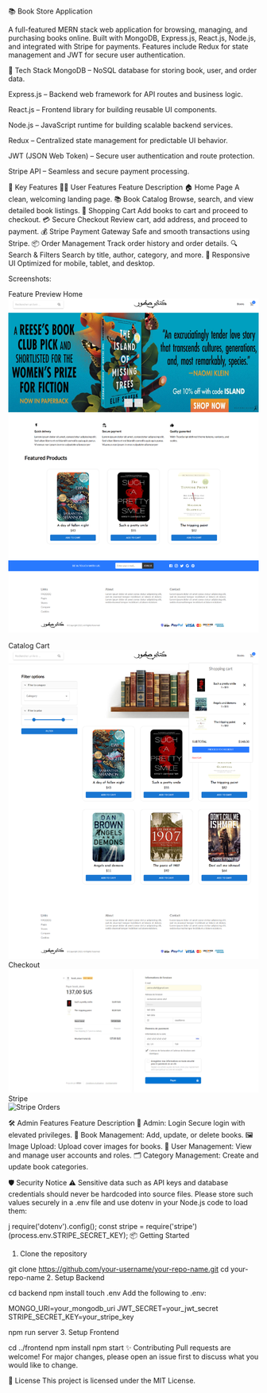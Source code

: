 📚 Book Store Application

A full-featured MERN stack web application for browsing, managing, and purchasing books online. Built with MongoDB, Express.js, React.js, Node.js, and integrated with Stripe for payments. Features include Redux for state management and JWT for secure user authentication.

🚀 Tech Stack
MongoDB – NoSQL database for storing book, user, and order data.

Express.js – Backend web framework for API routes and business logic.

React.js – Frontend library for building reusable UI components.

Node.js – JavaScript runtime for building scalable backend services.

Redux – Centralized state management for predictable UI behavior.

JWT (JSON Web Token) – Secure user authentication and route protection.

Stripe API – Seamless and secure payment processing.

🎯 Key Features
🧑‍💻 User Features
Feature	Description
🏠 Home Page	A clean, welcoming landing page.
📚 Book Catalog	Browse, search, and view detailed book listings.
🛒 Shopping Cart	Add books to cart and proceed to checkout.
💳 Secure Checkout	Review cart, add address, and proceed to payment.
💰 Stripe Payment Gateway	Safe and smooth transactions using Stripe.
📦 Order Management	Track order history and order details.
🔍 Search & Filters	Search by title, author, category, and more.
📱 Responsive UI	Optimized for mobile, tablet, and desktop.

Screenshots:

Feature	Preview
Home	
   ![Home Page](images/1-home.png)

Catalog	
Cart	
   ![Cart](images/cart.png)
Checkout	
   ![Checkout](images/checkout.png)
Stripe	
   ![Stripe](images/stripe.png)
Orders	

🛠️ Admin Features
Feature	Description
🔐 Admin: Login	Secure login with elevated privileges.
📘 Book Management:	Add, update, or delete books.
🖼 Image Upload:	Upload cover images for books.
👤 User Management:	View and manage user accounts and roles.
🗂 Category Management:	Create and update book categories.



🛡️ Security Notice
⚠️ Sensitive data such as API keys and database credentials should never be hardcoded into source files.
Please store such values securely in a .env file and use dotenv in your Node.js code to load them:

j
require('dotenv').config();
const stripe = require('stripe')(process.env.STRIPE_SECRET_KEY);
📦 Getting Started
1. Clone the repository

git clone https://github.com/your-username/your-repo-name.git
cd your-repo-name
2. Setup Backend

cd backend
npm install
touch .env
Add the following to .env:

MONGO_URI=your_mongodb_uri
JWT_SECRET=your_jwt_secret
STRIPE_SECRET_KEY=your_stripe_key

npm run server
3. Setup Frontend

cd ../frontend
npm install
npm start
✨ Contributing
Pull requests are welcome! For major changes, please open an issue first to discuss what you would like to change.

📄 License
This project is licensed under the MIT License.

